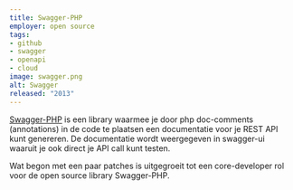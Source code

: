 ```yaml
---
title: Swagger-PHP
employer: open source
tags:
- github
- swagger
- openapi
- cloud
image: swagger.png
alt: Swagger
released: "2013"
---
```


[Swagger-PHP](https://github.com/zircote/swagger-php) is een library waarmee je door php doc-comments (annotations) in de code te plaatsen een documentatie voor je REST API kunt genereren. De documentatie wordt weergegeven in swagger-ui waaruit je ook direct je API call kunt testen.

Wat begon met een paar patches is uitgegroeit tot een core-developer rol voor de open source library Swagger-PHP.
